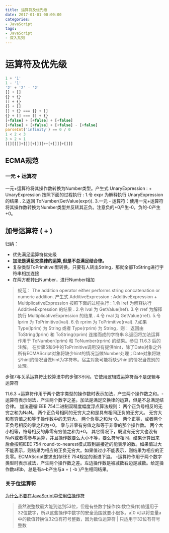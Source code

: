 ```yaml
---
title: 运算符及优先级
date: 2017-01-01 00:00:00
categories:
- JavaScript
tags:
- JavaScript
- 深入系列
---
```


# 运算符及优先级

``` JavaScript
1 + '1'
1 - '1'
'2' + '2' - '2'
[] + []
{} + {}
[] + {}
{} + []
[] + {} === {} + []
{} + [] === [] + {}
[+false] + [+false] + [+false]
[+false] + [+false] + [+false] - [+false]
parseInt('infinity') == 0 / 0
1 < 2 < 3
3 > 2 > 1
[[][[]]+[]][+[]][++[+[]][+[]]]

```
## ECMA规范

### 一元 + 运算符
一元+运算符将其操作数转换为Number类型。产生式 UnaryExpression : + UnaryExpression 按照下面的过程执行 :
1.令 expr 为解释执行 UnaryExpression 的结果 .
2.返回 ToNumber(GetValue(expr)).
3.一元 - 运算符：使用一元+运算符将其操作数转换为Number类型并反转其正负。注意负的+0产生-0，负的-0产生+0。

## 加号运算符 ( + )
归纳：
- 优先满足运算符优先级
- **加法是满足交换律的运算,但是不总满足结合律。**
- 复杂类型ToPrimitiveI型转换，只要有人转出String，那就全部ToString进行字符串相加连接
- 在两方都转出Number，进行Number相加

> 规范：
The addition operator either performs string concatenation or numeric addition.
产生式 AdditiveExpression : AdditiveExpression + MultiplicativeExpression 按照下面的过程执行 :
1.令 lref 为解释执行 AdditiveExpression 的结果 .
2.令 lval 为 GetValue(lref).
3.令 rref 为解释执行 MultiplicativeExpression 的结果 .
4.令 rval 为 GetValue(rref).
5.令 lprim 为 ToPrimitive(lval).
6.令 rprim 为 ToPrimitive(rval).
7.如果 Type(lprim) 为 String 或者 Type(rprim) 为 String，则： 返回由 ToString(lprim) 和 ToString(rprim) 连接而成的字符串
8.返回将加法运算作用于 ToNumber(lprim) 和 ToNumber(rprim) 的结果。参见 11.6.3 后的注解。
 在步骤5和6中的ToPrimitive调用没有提供hint，除了Date对象之外所有ECMAScript对象将缺少hint的情况当做Number处理；Date对象将缺少hint的情况当做hint为字符串。宿主对象可能将缺少hint的情况当做别的处理。

 步骤7与关系运算符比较算法中的步骤3不同，它使用逻辑或运算符而不是逻辑与运算符

11.6.3
 +运算符作用于两个数字类型的操作数时表示加法，产生两个操作数之和。-运算符表示剑法，产生两个数字之差。加法是满足交换律的运算，但是不总满足结合律。
 加法遵循IEEE 754二进制双精度幅度浮点算法规则：
两个正负号相反的无穷之和为NaN。
两个正负号相同的无穷大之和是具有相同正负的无穷大。
无穷大和有穷值之和等于操作数中的无穷大。
两个负零之和为-0。
两个正零，或者两个正负号相反的零之和为+0。
零与非零有穷值之和等于非零的那个操作数。
两个大小相等，符号相反的非零有穷值之和为+0。
其它情况下，既没有无穷大也没有NaN或者零参与运算，并且操作数要么大小不等，要么符号相同，结果计算出来后会按照IEEE 754 round-to-nearest模式取到最接近的能表示的数。如果值过大不能表示，则结果为相应的正负无穷大。如果值过小不能表示，则结果为相应的正负零。ECMAScript要求支持IEEE 754规定的渐进下溢。
 -运算符作用于两个数字类型时表示减法，产生两个操作数之差。左边操作数是被减数右边是减数。给定操作数a和b，总是有a–b产生与a + ( -b )产生相同结果。

### 关于位运算符

[为什么不要在JavaScript中使用位操作符](http://jerryzou.com/posts/do-you-really-want-use-bit-operators-in-JavaScript/)
>虽然说整数最大能到达到53位，但是有些数字操作(如数位操作)值适用于32位数字，所以这些操作中数字的安全范围就要小很多。a|0 可以将变量a中的数值转换位32位有符号整数，因为数位运算符 | 只适用于32位有符号整数